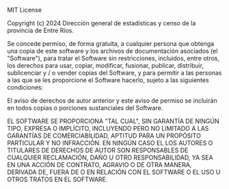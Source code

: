 MIT License

Copyright (c) 2024 Dirección general de estadísticas y censo de la provincia de Entre Ríos.

Se concede permiso, de forma gratuita, a cualquier persona que obtenga una copia
de este software y los archivos de documentación asociados (el "Software"), para tratar
el Software sin restricciones, incluidos, entre otros, los derechos
para usar, copiar, modificar, fusionar, publicar, distribuir, sublicenciar y / o vender
copias del Software, y para permitir a las personas a las que se les proporcione el Software
hacerlo, sujeto a las siguientes condiciones:

El aviso de derechos de autor anterior y este aviso de permiso se incluirán en todos
copias o porciones sustanciales del Software.

EL SOFTWARE SE PROPORCIONA "TAL CUAL", SIN GARANTÍA DE NINGÚN TIPO, EXPRESA O
IMPLÍCITO, INCLUYENDO PERO NO LIMITADO A LAS GARANTÍAS DE COMERCIABILIDAD,
APTITUD PARA UN PROPÓSITO PARTICULAR Y NO INFRACCIÓN. EN NINGÚN CASO EL
LOS AUTORES O TITULARES DE DERECHOS DE AUTOR SON RESPONSABLES DE CUALQUIER RECLAMACIÓN, DAÑO U OTRO
RESPONSABILIDAD, YA SEA EN UNA ACCIÓN DE CONTRATO, AGRAVIO O DE OTRA MANERA, DERIVADA DE,
FUERA DE O EN RELACIÓN CON EL SOFTWARE O EL USO U OTROS TRATOS EN EL
SOFTWARE.
